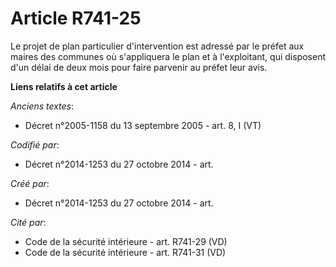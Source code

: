 # Article R741-25

Le projet de plan particulier d'intervention est adressé par le préfet aux maires des communes où s'appliquera le plan et à
l'exploitant, qui disposent d'un délai de deux mois pour faire parvenir au préfet leur avis.

**Liens relatifs à cet article**

_Anciens textes_:

  - Décret n°2005-1158 du 13 septembre 2005 - art. 8, I (VT)

_Codifié par_:

  - Décret n°2014-1253 du 27 octobre 2014 - art.

_Créé par_:

  - Décret n°2014-1253 du 27 octobre 2014 - art.

_Cité par_:

  - Code de la sécurité intérieure - art. R741-29 (VD)
  - Code de la sécurité intérieure - art. R741-31 (VD)
